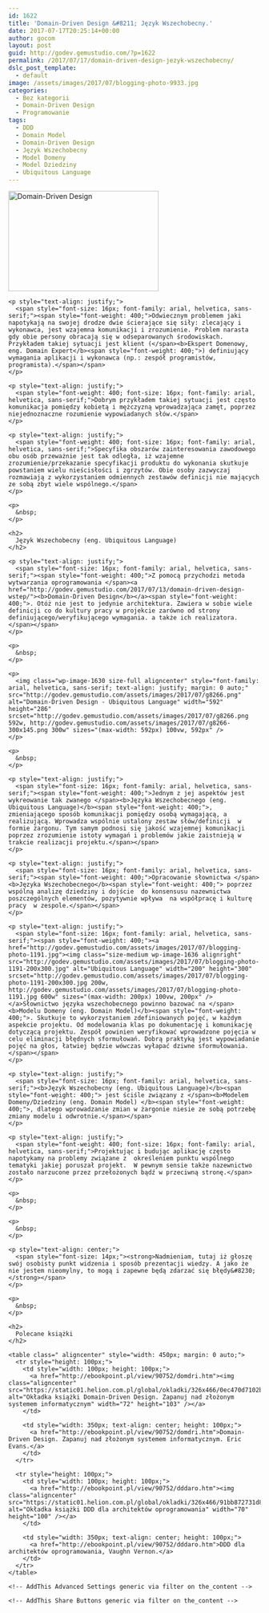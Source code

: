 ```yaml
---
id: 1622
title: 'Domain-Driven Design &#8211; Język Wszechobecny.'
date: 2017-07-17T20:25:14+00:00
author: gocom
layout: post
guid: http://godev.gemustudio.com/?p=1622
permalink: /2017/07/17/domain-driven-design-jezyk-wszechobecny/
dslc_post_template:
  - default
image: /assets/images/2017/07/blogging-photo-9933.jpg
categories:
  - Bez kategorii
  - Domain-Driven Design
  - Programowanie
tags:
  - DDD
  - Domain Model
  - Domain-Driven Design
  - Język Wszechobecny
  - Model Domeny
  - Model Dziedziny
  - Ubiquitous Language
---
```

<div id="dslc-theme-content">
  <div id="dslc-theme-content-inner">
    <p>
      <img class="size-medium wp-image-1633 alignleft" src="http://godev.gemustudio.com/assets/images/2017/07/blogging-photo-9933-300x200.jpg" alt="Domain-Driven Design" width="300" height="200" srcset="http://godev.gemustudio.com/assets/images/2017/07/blogging-photo-9933-300x200.jpg 300w, http://godev.gemustudio.com/assets/images/2017/07/blogging-photo-9933-768x512.jpg 768w, http://godev.gemustudio.com/assets/images/2017/07/blogging-photo-9933.jpg 900w" sizes="(max-width: 300px) 100vw, 300px" />
    </p>
    
    <p style="text-align: justify;">
      <span style="font-size: 16px; font-family: arial, helvetica, sans-serif;"><span style="font-weight: 400;">Odwiecznym problemem jaki napotykają na swojej drodze dwie ścierające się siły: zlecający i wykonawca, jest wzajemna komunikacji i zrozumienie. Problem narasta gdy obie persony obracają się w odseparowanych środowiskach. Przykładem takiej sytuacji jest klient (</span><b>Ekspert Domenowy, eng. Domain Expert</b><span style="font-weight: 400;">) definiujący wymagania aplikacji i wykonawca (np.: zespół programistów, programista).</span></span>
    </p>
    
    <p style="text-align: justify;">
      <span style="font-weight: 400; font-size: 16px; font-family: arial, helvetica, sans-serif;">Dobrym przykładem takiej sytuacji jest często komunikacja pomiędzy kobietą i mężczyzną wprowadzająca zamęt, poprzez niejednoznaczne rozumienie wypowiadanych słów.</span>
    </p>
    
    <p style="text-align: justify;">
      <span style="font-weight: 400; font-size: 16px; font-family: arial, helvetica, sans-serif;">Specyfika obszarów zainteresowania zawodowego obu osób przeważnie jest tak odległa, iż wzajemne zrozumienie/przekazanie specyfikacji produktu do wykonania skutkuje powstaniem wielu nieścisłości i zgrzytów. Obie osoby zazwyczaj rozmawiają z wykorzystaniem odmiennych zestawów definicji nie mających ze sobą zbyt wiele wspólnego.</span>
    </p>
    
    <p>
      &nbsp;
    </p>
    
    <h2>
      Język Wszechobecny (eng. Ubiquitous Language)
    </h2>
    
    <p style="text-align: justify;">
      <span style="font-size: 16px; font-family: arial, helvetica, sans-serif;"><span style="font-weight: 400;">Z pomocą przychodzi metoda wytwarzania oprogramowania </span><a href="http://godev.gemustudio.com/2017/07/13/domain-driven-design-wstep/"><b>Domain-Driven Design</b></a><span style="font-weight: 400;">. Otóż nie jest to jedynie architektura. Zawiera w sobie wiele definicji co do kultury pracy w projekcie zarówno od strony definiującego/weryfikującego wymagania. a także ich realizatora.</span></span>
    </p>
    
    <p>
      &nbsp;
    </p>
    
    <p>
      <img class="wp-image-1630 size-full aligncenter" style="font-family: arial, helvetica, sans-serif; text-align: justify; margin: 0 auto;" src="http://godev.gemustudio.com/assets/images/2017/07/g8266.png" alt="Domain-Driven Design - Ubiquitous Language" width="592" height="286" srcset="http://godev.gemustudio.com/assets/images/2017/07/g8266.png 592w, http://godev.gemustudio.com/assets/images/2017/07/g8266-300x145.png 300w" sizes="(max-width: 592px) 100vw, 592px" />
    </p>
    
    <p>
      &nbsp;
    </p>
    
    <p style="text-align: justify;">
      <span style="font-size: 16px; font-family: arial, helvetica, sans-serif;"><span style="font-weight: 400;">Jednym z jej aspektów jest wykreowanie tak zwanego </span><b>Języka Wszechobecnego (eng. Ubiquitous Language)</b><span style="font-weight: 400;">, zmieniającego sposób komunikacji pomiędzy osobą wymagającą, a realizującą. Wprowadza wspólnie ustalony zestaw słów/definicji  w formie żargonu. Tym samym podnosi się jakość wzajemnej komunikacji poprzez zrozumienie istoty wymagań i problemów jakie zaistnieją w trakcie realizacji projektu.</span></span>
    </p>
    
    <p style="text-align: justify;">
      <span style="font-size: 16px; font-family: arial, helvetica, sans-serif;"><span style="font-weight: 400;">Opracowanie słownictwa </span><b>Języka Wszechobecnego</b><span style="font-weight: 400;"> poprzez wspólną analizę dziedziny i dojście  do konsensusu nazewnictwa poszczególnych elementów, pozytywnie wpływa  na współpracę i kulturę pracy  w zespole.</span></span>
    </p>
    
    <p style="text-align: justify;">
      <span style="font-size: 16px; font-family: arial, helvetica, sans-serif;"><span style="font-weight: 400;"><a href="http://godev.gemustudio.com/assets/images/2017/07/blogging-photo-1191.jpg"><img class="size-medium wp-image-1636 alignright" src="http://godev.gemustudio.com/assets/images/2017/07/blogging-photo-1191-200x300.jpg" alt="Ubiquitous Language" width="200" height="300" srcset="http://godev.gemustudio.com/assets/images/2017/07/blogging-photo-1191-200x300.jpg 200w, http://godev.gemustudio.com/assets/images/2017/07/blogging-photo-1191.jpg 600w" sizes="(max-width: 200px) 100vw, 200px" /></a>Słownictwo języka wszechobecnego powinno bazować na </span><b>Modelu Domeny (eng. Domain Model)</b><span style="font-weight: 400;">. Skutkuje to wykorzystaniem zdefiniowanych pojęć, w każdym aspekcie projektu. Od modelowania klas po dokumentację i komunikację dotyczącą projektu. Zespół powinien weryfikować wprowadzone pojęcia w celu eliminacji błędnych sformułowań. Dobrą praktyką jest wypowiadanie pojęć na głos, łatwiej będzie wówczas wyłapać dziwne sformułowania.</span></span>
    </p>
    
    <p style="text-align: justify;">
      <span style="font-size: 16px; font-family: arial, helvetica, sans-serif;"><b>Język Wszechobecny (eng. Ubiquitous Language)</b><span style="font-weight: 400;"> jest ściśle związany z </span><b>Modelem Domeny/Dziedziny (eng. Domain Model) </b><span style="font-weight: 400;">, dlatego wprowadzanie zmian w żargonie niesie ze sobą potrzebę zmiany modelu i odwrotnie.</span></span>
    </p>
    
    <p style="text-align: justify;">
      <span style="font-weight: 400; font-size: 16px; font-family: arial, helvetica, sans-serif;">Projektując i budując aplikację często napotykamy na problemy związane z  określeniem punktu wspólnego tematyki jakiej poruszał projekt.  W pewnym sensie także nazewnictwo zostało narzucone przez przełożonych bądź w przeciwną stronę.</span>
    </p>
    
    <p>
      &nbsp;
    </p>
    
    <p>
      &nbsp;
    </p>
    
    <p style="text-align: center;">
      <span style="font-size: 14px;"><strong>Nadmieniam, tutaj iż głoszę swój osobisty punkt widzenia i sposób prezentacji wiedzy. A jako że nie jestem nieomylny, to mogą i zapewne będą zdarzać się błędy&#8230;</strong></span>
    </p>
    
    <p>
      &nbsp;
    </p>
    
    <h2>
      Polecane książki
    </h2>
    
    <table class=" aligncenter" style="width: 450px; margin: 0 auto;">
      <tr style="height: 100px;">
        <td style="width: 100px; height: 100px;">
          <a href="http://ebookpoint.pl/view/90752/domdri.htm"><img class="aligncenter" src="https://static01.helion.com.pl/global/okladki/326x466/0ec470d7102b93516012ee4849dc3a41,domdri.jpg" alt="Okładka książki Domain-Driven Design. Zapanuj nad złożonym systemem informatycznym" width="72" height="103" /></a>
        </td>
        
        <td style="width: 350px; text-align: center; height: 100px;">
          <a href="http://ebookpoint.pl/view/90752/domdri.htm">Domain-Driven Design. Zapanuj nad złożonym systemem informatycznym. Eric Evans.</a>
        </td>
      </tr>
      
      <tr style="height: 100px;">
        <td style="width: 100px; height: 100px;">
          <a href="http://ebookpoint.pl/view/90752/dddaro.htm"><img class="aligncenter" src="https://static01.helion.com.pl/global/okladki/326x466/91bb872731d822a7c801afc2b4e9b8cc,dddaro.jpg" alt="Okładka książki DDD dla architektów oprogramowania" width="70" height="100" /></a>
        </td>
        
        <td style="width: 350px; text-align: center; height: 100px;">
          <a href="http://ebookpoint.pl/view/90752/dddaro.htm">DDD dla architektów oprogramowania, Vaughn Vernon.</a>
        </td>
      </tr>
    </table>
    
    <!-- AddThis Advanced Settings generic via filter on the_content -->
    
    <!-- AddThis Share Buttons generic via filter on the_content -->
  </div>
</div>
